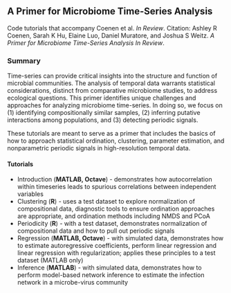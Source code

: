 ## **A Primer for Microbiome Time-Series Analysis**

Code tutorials that accompany Coenen et al. _In Review_. 
Citation: Ashley R Coenen, Sarah K Hu, Elaine Luo, Daniel Muratore, and Joshua S Weitz. *A Primer for Microbiome Time-Series Analysis* _In Review_.  

### Summary  
Time-series can provide critical insights into the structure and function of microbial communities. The analysis of temporal data warrants statistical considerations, distinct from comparative microbiome studies, to address ecological questions. This primer identifies unique challenges and approaches for analyzing microbiome time-series. In doing so, we focus on (1) identifying compositionally similar samples, (2) inferring putative interactions among populations, and (3) detecting periodic signals. 

These tutorials are meant to serve as a primer that includes the basics of how to approach statistical ordination, clustering, parameter estimation, and nonparametric periodic signals in high-resolution temporal data.  

#### **Tutorials**
* Introduction (**MATLAB, Octave**) - demonstrates how autocorrelation within timeseries leads to spurious correlations between independent variables
* Clustering (**R**) - uses a test dataset to explore normalization of compositional data, diagnostic tools to ensure ordination approaches are appropriate, and ordination methods including NMDS and PCoA
* Periodicity (**R**) - with a test dataset, demonstrates normalization of compositional data and how to pull out periodic signals 
* Regression (**MATLAB, Octave**) - with simulated data, demonstrates how to estimate autoregressive coefficients, perform linear regression and linear regression with regularization; applies these principles to a test dataset (MATLAB only)
* Inference (**MATLAB**) - with simulated data, demonstrates how to perform model-based network inference to estimate the infection network in a microbe-virus community
